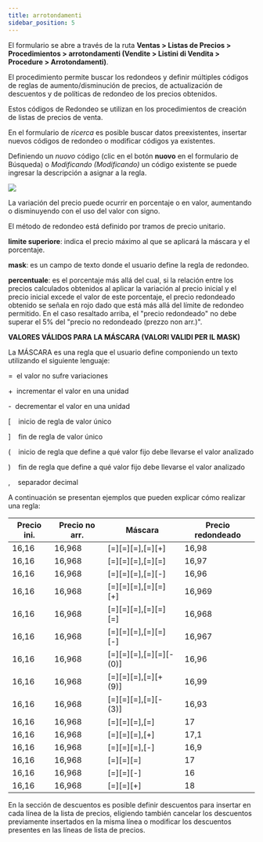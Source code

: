 ```yaml
---
title: arrotondamenti
sidebar_position: 5
---
```


El formulario se abre a través de la ruta **Ventas > Listas de Precios > Procedimientos > arrotondamenti (Vendite > Listini di Vendita > Procedure > Arrotondamenti)**.

El procedimiento permite buscar los redondeos y definir múltiples códigos de reglas de aumento/disminución de precios, de actualización de descuentos y de políticas de redondeo de los precios obtenidos.

Estos códigos de Redondeo se utilizan en los procedimientos de creación de listas de precios de venta.

En el formulario de *ricerca* es posible buscar datos preexistentes, insertar nuevos códigos de redondeo o modificar códigos ya existentes.

Definiendo un *nuovo* código (clic en el botón **nuovo** en el formulario de Búsqueda) o *Modificando (Modificando)* un código existente se puede ingresar la descripción a asignar a la regla.

![](/img/it-it/sales/sales-price-list/procedures/rounding/image02.png)

La variación del precio puede ocurrir en porcentaje o en valor, aumentando o disminuyendo con el uso del valor con signo.

El método de redondeo está definido por tramos de precio unitario.

**limite superiore**: indica el precio máximo al que se aplicará la máscara y el porcentaje.

**mask**: es un campo de texto donde el usuario define la regla de redondeo.

**percentuale**: es el porcentaje más allá del cual, si la relación entre los precios calculados obtenidos al aplicar la variación al precio inicial y el precio inicial excede el valor de este porcentaje, el precio redondeado obtenido se señala en rojo dado que está más allá del límite de redondeo permitido. En el caso resaltado arriba, el "precio redondeado" no debe superar el 5% del "precio no redondeado (prezzo non arr.)".

**VALORES VÁLIDOS PARA LA MÁSCARA (VALORI VALIDI PER IL MASK)**

La MÁSCARA es una regla que el usuario define componiendo un texto utilizando el siguiente lenguaje:

=  el valor no sufre variaciones

+  incrementar el valor en una unidad

-   decrementar el valor en una unidad

[    inicio de regla de valor único

]    fin de regla de valor único

(    inicio de regla que define a qué valor fijo debe llevarse el valor analizado

)    fin de regla que define a qué valor fijo debe llevarse el valor analizado

,    separador decimal

A continuación se presentan ejemplos que pueden explicar cómo realizar una regla:

| Precio ini. | Precio no arr. | Máscara | Precio redondeado |
| --- | --- | --- | --- |
| 16,16 | 16,968 | [=][=][=],[=][+] | 16,98 |
| 16,16 | 16,968 | [=][=][=],[=][=] | 16,97 |
| 16,16 | 16,968 | [=][=][=],[=][-] | 16,96 |
| 16,16 | 16,968 | [=][=][=],[=][=][+] | 16,969 |
| 16,16 | 16,968 | [=][=][=],[=][=][=] | 16,968 |
| 16,16 | 16,968 | [=][=][=],[=][=][-] | 16,967 |
| 16,16 | 16,968 | [=][=][=],[=][=][-(0)] | 16,96 |
| 16,16 | 16,968 | [=][=][=],[=][+(9)] | 16,99 |
| 16,16 | 16,968 | [=][=][=],[=][-(3)] | 16,93 |
| 16,16 | 16,968 | [=][=][=],[=] | 17 |
| 16,16 | 16,968 | [=][=][=],[+] | 17,1 |
| 16,16 | 16,968 | [=][=][=],[-] | 16,9 |
| 16,16 | 16,968 | [=][=][=] | 17 |
| 16,16 | 16,968 | [=][=][-] | 16 |
| 16,16 | 16,968 | [=][=][+] | 18 |

En la sección de descuentos es posible definir descuentos para insertar en cada línea de la lista de precios, eligiendo también cancelar los descuentos previamente insertados en la misma línea o modificar los descuentos presentes en las líneas de lista de precios.